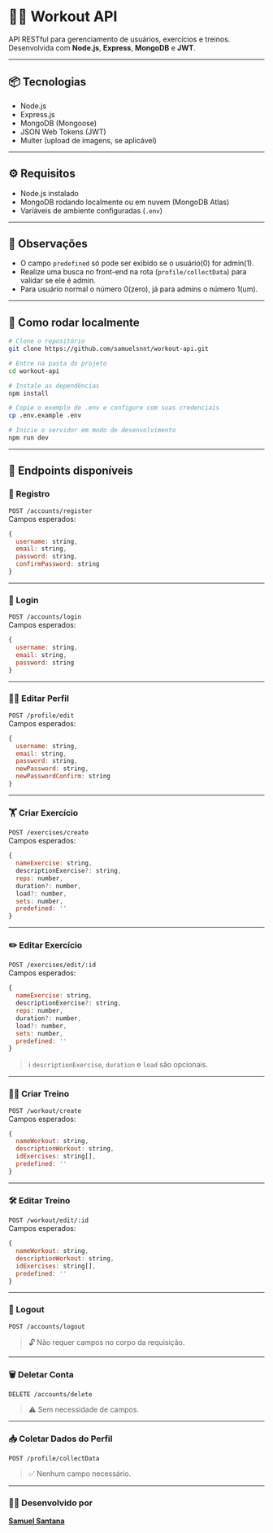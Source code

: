 # 🏋️‍♂️ Workout API

API RESTful para gerenciamento de usuários, exercícios e treinos.  
Desenvolvida com **Node.js**, **Express**, **MongoDB** e **JWT**.

---

## 📦 Tecnologias

- Node.js  
- Express.js  
- MongoDB (Mongoose)  
- JSON Web Tokens (JWT)  
- Multer (upload de imagens, se aplicável)  

---

## ⚙️ Requisitos

- Node.js instalado  
- MongoDB rodando localmente ou em nuvem (MongoDB Atlas)  
- Variáveis de ambiente configuradas (`.env`)  

---

## 👀 Observações

- O campo `predefined` só pode ser exibido se o usuário(0) for admin(1).
- Realize uma busca no front-end na rota (`profile/collectData`) para validar se ele é admin.
- Para usuário normal o número 0(zero), já para admins o número 1(um).

---

## 🚀 Como rodar localmente

```bash
# Clone o repositório
git clone https://github.com/samuelsnnt/workout-api.git

# Entre na pasta do projeto
cd workout-api

# Instale as dependências
npm install

# Copie o exemplo de .env e configure com suas credenciais
cp .env.example .env

# Inicie o servidor em modo de desenvolvimento
npm run dev

```
---
## 🔄 **Endpoints disponíveis**

### 📝 Registro
`POST /accounts/register`  
Campos esperados:
```js
{
  username: string,
  email: string,
  password: string,
  confirmPassword: string
}
```
---

### 🔐 Login
`POST /accounts/login`  
Campos esperados:
```js
{
  username: string,
  email: string,
  password: string
}
```

---

### 🧑‍💼 Editar Perfil
`POST /profile/edit`  
Campos esperados:
```js
{
  username: string,
  email: string,
  password: string,
  newPassword: string,
  newPasswordConfirm: string
}
```

---

### 🏋️ Criar Exercício
`POST /exercises/create`  
Campos esperados:
```js
{
  nameExercise: string,
  descriptionExercise?: string,
  reps: number,
  duration?: number,
  load?: number,
  sets: number,
  predefined: ''
}
```

---

### ✏️ Editar Exercício
`POST /exercises/edit/:id`  
Campos esperados:
```js
{
  nameExercise: string,
  descriptionExercise?: string,
  reps: number,
  duration?: number,
  load?: number,
  sets: number,
  predefined: ''
}
```

> ℹ️ `descriptionExercise`, `duration` e `load` são opcionais.

---

### 🏋️‍♂️ Criar Treino
`POST /workout/create`  
Campos esperados:
```js
{
  nameWorkout: string,
  descriptionWorkout: string,
  idExercises: string[],
  predefined: ''
}
```

---

### 🛠️ Editar Treino
`POST /workout/edit/:id`  
Campos esperados:
```js
{
  nameWorkout: string,
  descriptionWorkout: string,
  idExercises: string[],
  predefined: ''
}
```

---

### 🚪 Logout
`POST /accounts/logout`  
> 🔓 Não requer campos no corpo da requisição.

---

### 🗑️ Deletar Conta
`DELETE /accounts/delete`  
> ⚠️ Sem necessidade de campos.

---

### 📥 Coletar Dados do Perfil
`POST /profile/collectData`  
> ✅ Nenhum campo necessário.

---

### 👨‍💻 Desenvolvido por
**[Samuel Santana](https://github.com/samuelsnnt/)**